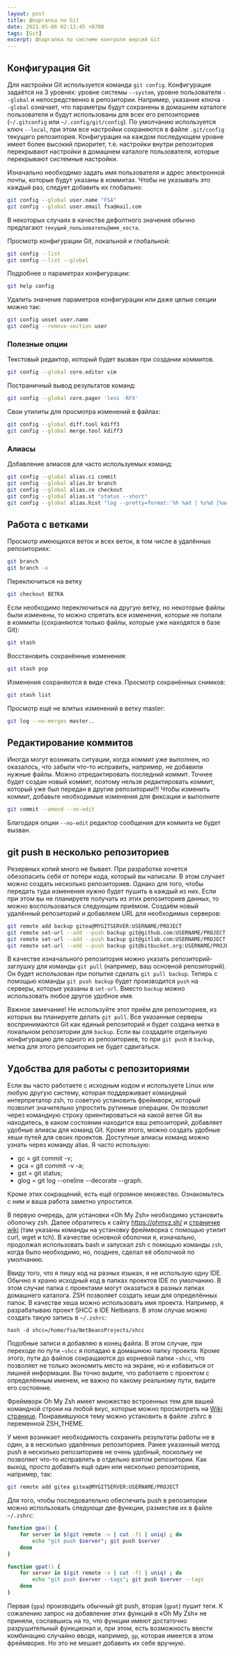 ```yaml
---
layout: post
title: Шпаргалка по Git
date: 2021-05-06 02:12:45 +0700
tags: [Git]
excerpt: Шпаргалка по системе контроля версий Git
---
```

## Конфигурация Git

Для настройки Git используется команда `git config`. Конфигурация задаётся на 3 уровнях: уровне системы `--system`, уровне пользователя `--global` и непосредственно в репозитории. Например, указание ключа `--global` означает, что параметры будут сохранены в домашнем каталоге пользователя и будут использованы для всех его репозиториев (`~/.gitconfig` или `~/.config/git/config`). По умолчанию используется ключ `--local`, при этом все настройки сохраняются в файле `.git/config` текущего репозитория. Конфигурация на каждом последующем уровне имеет более высокий приоритет, т.е. настройки внутри репозитория перекрывают настройки в домашнем каталоге пользователя, которые перекрывают системные настройки.

Изначально необходимо задать имя пользователя и адрес электронной почты, которые будут указаны в коммитах. Чтобы не указывать это каждый раз, следует добавить их глобально:

```bash
git config --global user.name "FSA"
git config --global user.email fsa@mail.com
```

В некоторых случаях в качестве дефолтного значения обычно предлагают `текущий_пользователь@имя_хоста`.

Просмотр конфигурации Git, локальной и глобальной:

```bash
git config --list
git config --list --global
```

Подробнее о параметрах конфигурации:

```bash
git help config
```

Удалить значение параметров конфигурации или даже целые секции можно так:

```bash
git config unset user.name
git config --remove-section user
```

### Полезные опции

Текстовый редактор, который будет вызван при создании коммитов.

```bash
git config --global core.editor vim
```

Постраничный вывод результатов команд:

```bash
git config --global core.pager 'less -RFX'
```

Свои утилиты для просмотра изменений в файлах:

```bash
git config --global diff.tool kdiff3
git config --global merge.tool kdiff3
```

### Алиасы

Добавление алиасов для часто используемых команд:

```bash
git config --global alias.ci commit
git config --global alias.br branch
git config --global alias.co checkout
git config --global alias.st "status --short"
git config --global alias.hist "log --pretty=format:'%h %ad | %s%d [%an]' --graph --date=short"
```

## Работа с ветками

Просмотр имеющихся веток и всех веток, в том числе в удалённых репозиториях:

```bash
git branch
git branch -a
```

Переключиться на ветку

```bash
git checkout ВЕТКА
```

Если необходимо переключиться на другую ветку, но некоторые файлы были изменены, то можно спрятать все изменения, которые не попали в коммиты (сохраняются только файлы, которые уже находятся в базе Git):

```bash
git stash
```

Восстановить сохранённые изменения:

```bash
git stash pop
```

Изменения сохраняются в виде стека. Просмотр сохранённых снимков:

```bash
git stash list
```

Просмотр ещё не влитых изменений в ветку master:

```bash
git log --no-merges master..
```

## Редактирование коммитов

Иногда могут возникать ситуации, когда коммит уже выполнен, но оказалось, что забыли что-то исправить, например, не добавили нужные файлы. Можно отредактировать последний коммит. Точнее будет создан новый коммит, поэтому нельзя редактировать коммит, который уже был передан в другие репозитории!!! Чтобы изменить коммит, добавьте необходимые изменения для фиксации и выполните

```bash
git commit --amend --no-edit
```

Благодаря опции `--no-edit` редактор сообщения для коммита не будет вызван.

## git push в несколько репозиториев

Резервных копий много не бывает. При разработке хочется обезопасить себя от потери кода, который вы написали. В этом случает можно создать несколько репозиториев. Однако для того, чтобы передать туда изменения нужно будет пушить в каждый из них. Если при этом вы не планируете получать из этих репозиториев данных, то можно воспользоваться следующим приёмом. Создаём новый удалённый репозиторий и добавляем URL для необходимых серверов:

```bash
git remote add backup gitea@MYGITSERVER:USERNAME/PROJECT
git remote set-url --add --push backup git@github.com:USERNAME/PROJECT.git
git remote set-url --add --push backup git@gitlab.com:USERNAME/PROJECT.git
git remote set-url --add --push backup git@bitbucket.org:USERNAME/PROJECT.git
```

В качестве изначального репозитория можно указать репозиторий-заглушку для команды `git pull` (например, ваш основной репозиторий). Он будет использован при попытке сделать `git pull backup`. Теперь с помощью команды `git push backup` будет производится `push` на серверы, которые указаны в `set-url`. Вместо `backup` можно использовать любое другое удобное имя.

Важное замечание! Не используйте этот приём для репозиториев, из которых вы планируете делать `git pull`. Все указанные серверы воспринимаются Git как единый репозиторий и будет создана метка в локальном репозитории для `backup`. Если вы создадите отдельную конфигурацию для одного из репозиториев, то при `git push` в `backup`, метка для этого репозитория не будет сдвигаться.

## Удобства для работы с репозиториями

Если вы часто работаете с исходным кодом и используете Linux или любую другую систему, которая поддерживает командный интерпретатор zsh, то советую установить фреймворк, который позволит значительно упростить рутинные операции. Он позволит через командную строку ориентироваться на какой ветке Git вы находитесь, в каком состоянии находится ваш репозиторий, добавляет удобные алиасы для команд Git. Кроме этого, можно создать удобные хеши путей для своих проектов. Доступные алиасы команд можно узнать через команду alias. Я часто использую:

- gc = git commit -v;
- gca = git commit -v -a;
- gst = git status;
- glog = git log --oneline --decorate --graph.

Кроме этих сокращений, есть ещё огромное множество. Ознакомьтесь с ним и ваша работа заметно упростится.

В первую очередь, для установки «Oh My Zsh» необходимо установить оболочку zsh. Далее обратитесь к сайту <https://ohmyz.sh/> и [страничке wiki](https://github.com/ohmyzsh/ohmyzsh/wiki) (там указаны команды на установку фреймворка с помощью утилит curl, wget и tch). В качестве основной оболочки я, изначально, продолжал использовать bash и запускал zsh с помощью команды `zsh`, когда было необходимо, но, позднее, сделал её оболочкой по умолчанию.

Ввиду того, что я пишу код на разных языках, я не использую одну IDE. Обычно я храню исходный код в папках проектов IDE по умолчанию. В этом случае папка с проектами могут оказаться в разных папках домашнего каталога. ZSH позволяет создать хеши для определённых папок. В качестве хеша можно использовать имя проекта. Например, я разрабатываю проект SHCC в IDE Netbeans. В этом случае можно создать такую запись в `~/.zshrc`:

```console
hash -d shcc=/home/fsa/NetBeansProjects/shcc
```

Подобные записи я добавляю в конец файла. В этом случае, при переходе по пути `~shcc` я попадаю в домашнюю папку проекта. Кроме этого, пути до файлов сокращаются до корневой папки `~shcc`, что позволяет не только экономить место на экране, но и избавиться от лишней информации. Вы точно видите, что работаете с проектом с определённым именем, не важно по какому реальному пути, видите его состояние.

Фреймворк Oh My Zsh имеет множество встроенных тем для вашей командной строки на любой вкус, которые можно просмотреть на [Wiki странице](https://github.com/ohmyzsh/ohmyzsh/wiki/Themes). Понравившуюся тему можно установить в файле .zshrc в переменной ZSH_THEME.

У меня возникает необходимость сохранить результаты работы не в один, а в несколько удалённых репозиториев. Ранее указанный метод push в несколько репозиториев не очень удобный, поскольку не позволяет что-то исправлять в отдельно взятом репозитории. Как выход, просто добавить ещё один или несколько репозиториев, например, так:

```zsh
git remote add gitea gitea@MYGITSERVER:USERNAME/PROJECT
```

Для того, чтобы последовательно обеспечить push в репозитории можно использовать следующе две функции, разместив их в файле `~/.zshrc`:

```zsh
function gpa() {
    for server in $(git remote -v | cut -f1 | uniq) ; do
        echo "git push $server"; git push $server
    done
}

function gpat() {
    for server in $(git remote -v | cut -f1 | uniq) ; do
        echo "git push $server --tags"; git push $server --tags
    done
}
```

Первая (`gpa`) производить обычный git push, вторая (`gpat`) пушит теги. К сожалению запрос на добавление этих функций в «Oh My Zsh» не приняли, сославшись на то, что функции имеют достаточно разрушительный функционал и, при этом, есть возможность ввести комбинацию случайно вводя, например, `gp`, которая имеется в этом фреймворке. Но это не мешает добавить их себе вручную.
